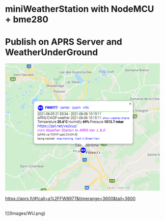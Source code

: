 # miniWeatherStation with NodeMCU + bme280

# Publish on APRS Server and WeatherUnderGround


![](Images/APRS.png)

https://aprs.fi/#!call=a%2FFW8977&timerange=3600&tail=3600

<br>
![](Images/WU.png)

